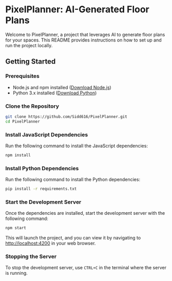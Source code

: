 # PixelPlanner: AI-Generated Floor Plans

Welcome to PixelPlanner, a project that leverages AI to generate floor plans for your spaces. This README provides instructions on how to set up and run the project locally.

## Getting Started

### Prerequisites
- Node.js and npm installed ([Download Node.js](https://nodejs.org/))
- Python 3.x installed ([Download Python](https://www.python.org/))

### Clone the Repository

```bash
git clone https://github.com/Sidd616/PixelPlanner.git
cd PixelPlanner
```

### Install JavaScript Dependencies

Run the following command to install the JavaScript dependencies:

```bash
npm install
```

### Install Python Dependencies

Run the following command to install the Python dependencies:

```bash
pip install -r requirements.txt
```

### Start the Development Server

Once the dependencies are installed, start the development server with the following command:

```bash
npm start
```

This will launch the project, and you can view it by navigating to [http://localhost:4200](http://localhost:4200) in your web browser.

### Stopping the Server

To stop the development server, use `CTRL+C` in the terminal where the server is running.
